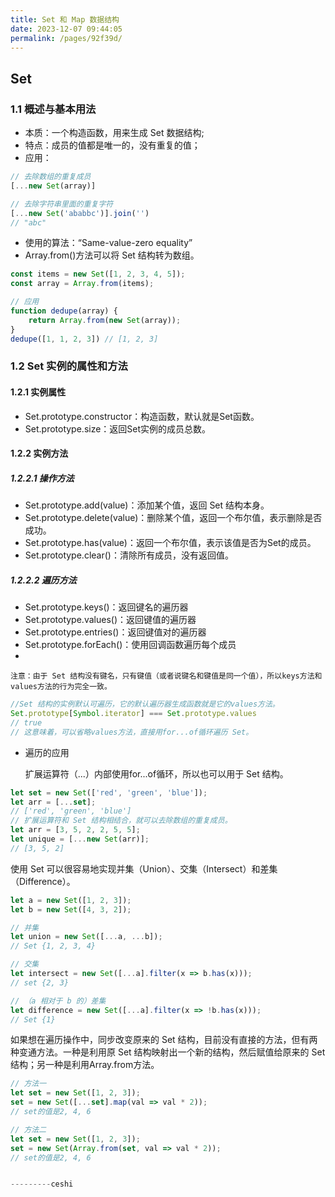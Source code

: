 ```yaml
---
title: Set 和 Map 数据结构
date: 2023-12-07 09:44:05
permalink: /pages/92f39d/
---
```

## Set
### 1.1 概述与基本用法
- 本质：一个构造函数，用来生成 Set 数据结构;
- 特点：成员的值都是唯一的，没有重复的值；
- 应用：
```javascript
// 去除数组的重复成员
[...new Set(array)]

// 去除字符串里面的重复字符
[...new Set('ababbc')].join('')
// "abc"
```
- 使用的算法：“Same-value-zero equality”
- Array.from()方法可以将 Set 结构转为数组。
```javascript
const items = new Set([1, 2, 3, 4, 5]);
const array = Array.from(items);

// 应用
function dedupe(array) {
    return Array.from(new Set(array));
}
dedupe([1, 1, 2, 3]) // [1, 2, 3]
```

### 1.2 Set 实例的属性和方法
#### 1.2.1 实例属性
- Set.prototype.constructor：构造函数，默认就是Set函数。
- Set.prototype.size：返回Set实例的成员总数。
#### 1.2.2 实例方法
##### 1.2.2.1 操作方法
- Set.prototype.add(value)：添加某个值，返回 Set 结构本身。
- Set.prototype.delete(value)：删除某个值，返回一个布尔值，表示删除是否成功。 
- Set.prototype.has(value)：返回一个布尔值，表示该值是否为Set的成员。
- Set.prototype.clear()：清除所有成员，没有返回值。
##### 1.2.2.2 遍历方法
- Set.prototype.keys()：返回键名的遍历器
- Set.prototype.values()：返回键值的遍历器
- Set.prototype.entries()：返回键值对的遍历器
- Set.prototype.forEach()：使用回调函数遍历每个成员
- 
`注意：由于 Set 结构没有键名，只有键值（或者说键名和键值是同一个值），所以keys方法和values方法的行为完全一致。`
```javascript
//Set 结构的实例默认可遍历，它的默认遍历器生成函数就是它的values方法。
Set.prototype[Symbol.iterator] === Set.prototype.values
// true
// 这意味着，可以省略values方法，直接用for...of循环遍历 Set。
```
- 遍历的应用

  扩展运算符（...）内部使用for...of循环，所以也可以用于 Set 结构。
```javascript
let set = new Set(['red', 'green', 'blue']);
let arr = [...set];
// ['red', 'green', 'blue']
// 扩展运算符和 Set 结构相结合，就可以去除数组的重复成员。
let arr = [3, 5, 2, 2, 5, 5];
let unique = [...new Set(arr)];
// [3, 5, 2]
```
  使用 Set 可以很容易地实现并集（Union）、交集（Intersect）和差集（Difference）。
```javascript
let a = new Set([1, 2, 3]);
let b = new Set([4, 3, 2]);

// 并集
let union = new Set([...a, ...b]);
// Set {1, 2, 3, 4}

// 交集
let intersect = new Set([...a].filter(x => b.has(x)));
// set {2, 3}

// （a 相对于 b 的）差集
let difference = new Set([...a].filter(x => !b.has(x)));
// Set {1}
```
如果想在遍历操作中，同步改变原来的 Set 结构，目前没有直接的方法，但有两种变通方法。一种是利用原 Set 结构映射出一个新的结构，然后赋值给原来的 Set 结构；另一种是利用Array.from方法。
```javascript
// 方法一
let set = new Set([1, 2, 3]);
set = new Set([...set].map(val => val * 2));
// set的值是2, 4, 6

// 方法二
let set = new Set([1, 2, 3]);
set = new Set(Array.from(set, val => val * 2));
// set的值是2, 4, 6


---------ceshi



```


